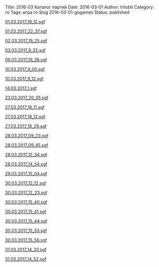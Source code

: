 
Title: 2016-03 Каталог партий
Date: 2016-03-01
Author: trilobit
Category: го
Tags: игра го
Slug 2016-03-01-gogames
Status: published

[01.03.2017_19_12.sgf](http://eidogo.com/#url:http://raw.githubusercontent.com/zztrilobit/zztrilobit.github.io/master/sgf/01.03.2017_19_12.sgf)

[01.03.2017_22_37.sgf](http://eidogo.com/#url:http://raw.githubusercontent.com/zztrilobit/zztrilobit.github.io/master/sgf/01.03.2017_22_37.sgf)

[02.03.2017_19_25.sgf](http://eidogo.com/#url:http://raw.githubusercontent.com/zztrilobit/zztrilobit.github.io/master/sgf/02.03.2017_19_25.sgf)

[03.03.2017_9_32.sgf](http://eidogo.com/#url:http://raw.githubusercontent.com/zztrilobit/zztrilobit.github.io/master/sgf/03.03.2017_9_32.sgf)

[06.03.2017_19_38.sgf](http://eidogo.com/#url:http://raw.githubusercontent.com/zztrilobit/zztrilobit.github.io/master/sgf/06.03.2017_19_38.sgf)

[10.03.2017_9_00.sgf](http://eidogo.com/#url:http://raw.githubusercontent.com/zztrilobit/zztrilobit.github.io/master/sgf/10.03.2017_9_00.sgf)

[10.03.2017_9_12.sgf](http://eidogo.com/#url:http://raw.githubusercontent.com/zztrilobit/zztrilobit.github.io/master/sgf/10.03.2017_9_12.sgf)

[14.03.2017_1.sgf](http://eidogo.com/#url:http://raw.githubusercontent.com/zztrilobit/zztrilobit.github.io/master/sgf/14.03.2017_1.sgf)

[23.03.2017_20_35.sgf](http://eidogo.com/#url:http://raw.githubusercontent.com/zztrilobit/zztrilobit.github.io/master/sgf/23.03.2017_20_35.sgf)

[27.03.2017_18_11.sgf](http://eidogo.com/#url:http://raw.githubusercontent.com/zztrilobit/zztrilobit.github.io/master/sgf/27.03.2017_18_11.sgf)

[27.03.2017_18_12.sgf](http://eidogo.com/#url:http://raw.githubusercontent.com/zztrilobit/zztrilobit.github.io/master/sgf/27.03.2017_18_12.sgf)

[27.03.2017_18_29.sgf](http://eidogo.com/#url:http://raw.githubusercontent.com/zztrilobit/zztrilobit.github.io/master/sgf/27.03.2017_18_29.sgf)

[28.03.2017_09_23.sgf](http://eidogo.com/#url:http://raw.githubusercontent.com/zztrilobit/zztrilobit.github.io/master/sgf/28.03.2017_09_23.sgf)

[28.03.2017_09_45.sgf](http://eidogo.com/#url:http://raw.githubusercontent.com/zztrilobit/zztrilobit.github.io/master/sgf/28.03.2017_09_45.sgf)

[28.03.2017_12_34.sgf](http://eidogo.com/#url:http://raw.githubusercontent.com/zztrilobit/zztrilobit.github.io/master/sgf/28.03.2017_12_34.sgf)

[28.03.2017_14_54.sgf](http://eidogo.com/#url:http://raw.githubusercontent.com/zztrilobit/zztrilobit.github.io/master/sgf/28.03.2017_14_54.sgf)

[29.03.2017_15_04.sgf](http://eidogo.com/#url:http://raw.githubusercontent.com/zztrilobit/zztrilobit.github.io/master/sgf/29.03.2017_15_04.sgf)

[30.03.2017_12_12.sgf](http://eidogo.com/#url:http://raw.githubusercontent.com/zztrilobit/zztrilobit.github.io/master/sgf/30.03.2017_12_12.sgf)

[30.03.2017_12_23.sgf](http://eidogo.com/#url:http://raw.githubusercontent.com/zztrilobit/zztrilobit.github.io/master/sgf/30.03.2017_12_23.sgf)

[30.03.2017_15_40.sgf](http://eidogo.com/#url:http://raw.githubusercontent.com/zztrilobit/zztrilobit.github.io/master/sgf/30.03.2017_15_40.sgf)

[30.03.2017_15_41.sgf](http://eidogo.com/#url:http://raw.githubusercontent.com/zztrilobit/zztrilobit.github.io/master/sgf/30.03.2017_15_41.sgf)

[30.03.2017_15_44.sgf](http://eidogo.com/#url:http://raw.githubusercontent.com/zztrilobit/zztrilobit.github.io/master/sgf/30.03.2017_15_44.sgf)

[30.03.2017_15_53.sgf](http://eidogo.com/#url:http://raw.githubusercontent.com/zztrilobit/zztrilobit.github.io/master/sgf/30.03.2017_15_53.sgf)

[30.03.2017_15_56.sgf](http://eidogo.com/#url:http://raw.githubusercontent.com/zztrilobit/zztrilobit.github.io/master/sgf/30.03.2017_15_56.sgf)

[31.03.2017_14_33.sgf](http://eidogo.com/#url:http://raw.githubusercontent.com/zztrilobit/zztrilobit.github.io/master/sgf/31.03.2017_14_33.sgf)

[31.03.2017_14_52.sgf](http://eidogo.com/#url:http://raw.githubusercontent.com/zztrilobit/zztrilobit.github.io/master/sgf/31.03.2017_14_52.sgf)

